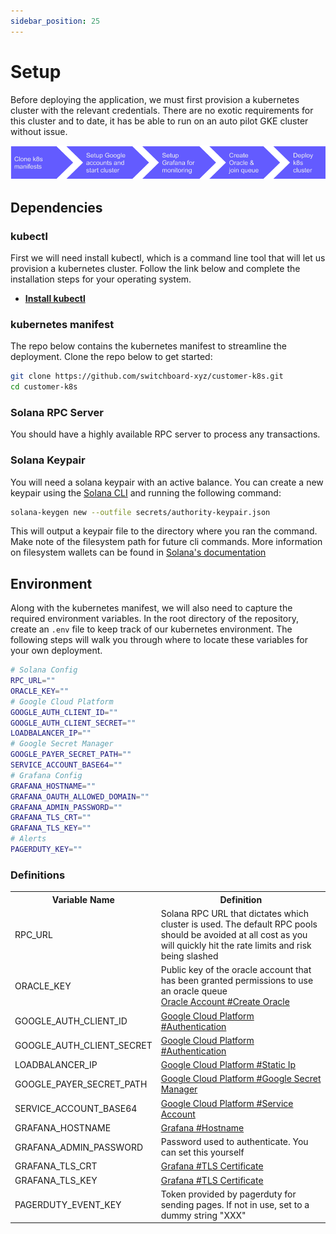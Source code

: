 ```yaml
---
sidebar_position: 25
---
```


# Setup

Before deploying the application, we must first provision a kubernetes cluster with the relevant credentials. There are no exotic requirements for this cluster and to date, it has be able to run on an auto pilot GKE cluster without issue.

![Kubernetes Setup Flow](/img/gcp/K8s_Setup_Flow.png)

## Dependencies

### kubectl

First we will need install kubectl, which is a command line tool that will let us provision a kubernetes cluster. Follow the link below and complete the installation steps for your operating system.

- **[Install kubectl](https://kubernetes.io/docs/tasks/tools/#kubectl)**

### kubernetes manifest

The repo below contains the kubernetes manifest to streamline the deployment. Clone the repo below to get started:

```bash
git clone https://github.com/switchboard-xyz/customer-k8s.git
cd customer-k8s
```

### Solana RPC Server

You should have a highly available RPC server to process any transactions.

### Solana Keypair

You will need a solana keypair with an active balance. You can create a new keypair using the [Solana CLI](https://docs.solana.com/cli/install-solana-cli-tools) and running the following command:

```bash
solana-keygen new --outfile secrets/authority-keypair.json
```

This will output a keypair file to the directory where you ran the command. Make note of the filesystem path for future cli commands. More information on filesystem wallets can be found in [Solana's documentation](https://docs.solana.com/wallet-guide/file-system-wallet)

## Environment

Along with the kubernetes manifest, we will also need to capture the required environment variables. In the root directory of the repository, create an `.env` file to keep track of our kubernetes environment. The following steps will walk you through where to locate these variables for your own deployment.

```bash env title=".env"
# Solana Config
RPC_URL=""
ORACLE_KEY=""
# Google Cloud Platform
GOOGLE_AUTH_CLIENT_ID=""
GOOGLE_AUTH_CLIENT_SECRET=""
LOADBALANCER_IP=""
# Google Secret Manager
GOOGLE_PAYER_SECRET_PATH=""
SERVICE_ACCOUNT_BASE64=""
# Grafana Config
GRAFANA_HOSTNAME=""
GRAFANA_OAUTH_ALLOWED_DOMAIN=""
GRAFANA_ADMIN_PASSWORD=""
GRAFANA_TLS_CRT=""
GRAFANA_TLS_KEY=""
# Alerts
PAGERDUTY_KEY=""
```

### Definitions

 <table>
  <tr>
    <th>Variable Name</th>
    <th>Definition</th>
  </tr>
  <tr>
    <td>RPC_URL</td>
    <td>Solana RPC URL that dictates which cluster is used. The default RPC pools should be avoided at all cost as you will quickly hit the rate limits and risk being slashed</td>
  </tr>
  <tr>
    <td>ORACLE_KEY</td>
    <td>Public key of the oracle account that has been granted permissions to use an oracle queue <br />
    <a href="./oracle-account#create-oracle">Oracle Account #Create Oracle</a>
    </td>
  </tr>
  <tr>
    <td>GOOGLE_AUTH_CLIENT_ID</td>
    <td>
      <a href="./google#authentication">Google Cloud Platform #Authentication</a>
      </td>
  </tr>
  <tr>
    <td>GOOGLE_AUTH_CLIENT_SECRET</td>
    <td>
      <a href="./google#authentication">Google Cloud Platform #Authentication</a>
    </td>
  </tr>
  <tr>
    <td>LOADBALANCER_IP</td>
    <td>
      <a href="./google#static-ip">Google Cloud Platform #Static Ip</a>
    </td>
  </tr>
  <tr>
    <td>GOOGLE_PAYER_SECRET_PATH</td>
    <td>
       <a href="./google#google-secret-manager">Google Cloud Platform #Google Secret Manager</a>
    </td>
  </tr>
  <tr>
    <td>SERVICE_ACCOUNT_BASE64</td>
    <td>
      <a href="./google#service-account">Google Cloud Platform #Service Account</a>
    </td>
  </tr>
  <tr>
    <td>GRAFANA_HOSTNAME</td>
    <td>
      <a href="./grafana#hostname">Grafana #Hostname</a>
    </td>
  </tr>
  <tr>
    <td>GRAFANA_ADMIN_PASSWORD</td>
    <td>
      Password used to authenticate. You can set this yourself
    </td>
  </tr>
  <tr>
    <td>GRAFANA_TLS_CRT</td>
    <td>
      <a href="./grafana#tls-certificate">Grafana #TLS Certificate</a>
    </td>
  </tr>
  <tr>
    <td>GRAFANA_TLS_KEY</td>
    <td>
      <a href="./grafana#tls-certificate">Grafana #TLS Certificate</a>
    </td>
  </tr>
  <tr>
    <td>PAGERDUTY_EVENT_KEY</td>
    <td>Token provided by pagerduty for sending pages. If not in use, set to a dummy string "XXX"</td>
  </tr>
</table>
